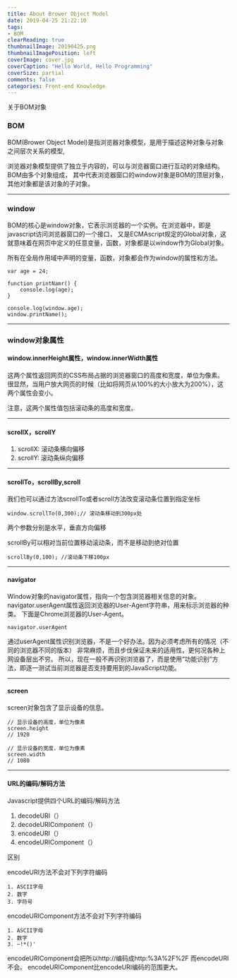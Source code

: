 ```yaml
---
title: About Brower Object Model
date: 2019-04-25 21:22:10
tags:
- BOM
clearReading: true
thumbnailImage: 20190425.png
thumbnailImagePosition: left
coverImage: cover.jpg
coverCaption: "Hello World, Hello Programming"
coverSize: partial
comments: false
categories: Front-end Knowledge
---
```


关于BOM对象 
<!--more-->
### BOM
BOM(Brower Object Model)是指浏览器对象模型，是用于描述这种对象与对象之间层次关系的模型,

浏览器对象模型提供了独立于内容的，可以与浏览器窗口进行互动的对象结构。BOM由多个对象组成，
其中代表浏览器窗口的window对象是BOM的顶层对象，其他对象都是该对象的子对象。   

***

### window
BOM的核心是window对象，它表示浏览器的一个实例。在浏览器中，即是javascript访问浏览器窗口的一个接口，
又是ECMAscript规定的Global对象，这就意味着在网页中定义的任意变量，函数，对象都是以window作为Global对象。

所有在全局作用域中声明的变量，函数，对象都会作为window的属性和方法。

```JS
var age = 24;

function printNamr() {
    console.log(age);
}

console.log(window.age);
window.printName();
```

***

### window对象属性

#### window.innerHeight属性，window.innerWidth属性

这两个属性返回网页的CSS布局占据的浏览器窗口的高度和宽度，单位为像素。
很显然，当用户放大网页的时候（比如将网页从100%的大小放大为200%），这两个属性会变小。

注意，这两个属性值包括滚动条的高度和宽度。

***

#### scrollX，scrollY

1. scrollX: 滚动条横向偏移
2. scrollY: 滚动条纵向偏移

***

#### scrollTo，scrollBy,scroll

我们也可以通过方法scrollTo或者scroll方法改变滚动条位置到指定坐标

```JS
window.scrollTo(0,300);// 滚动条移动到300px处
```

两个参数分别是水平，垂直方向偏移

scrollBy可以相对当前位置移动滚动条，而不是移动到绝对位置

```JS
scrollBy(0,100); //滚动条下移100px
```

***

#### navigator

Window对象的navigator属性，指向一个包含浏览器相关信息的对象。
navigator.userAgent属性返回浏览器的User-Agent字符串，用来标示浏览器的种类。
下面是Chrome浏览器的User-Agent。

```JS
navigator.userAgent
```

通过userAgent属性识别浏览器，不是一个好办法。因为必须考虑所有的情况（不同的浏览器不同的版本）
非常麻烦，而且步伐保证未来的适用性，更何况各种上网设备层出不穷。
所以，现在一般不再识别浏览器了，而是使用“功能识别”方法，即逐一测试当前浏览器是否支持要用到的JavaScript功能。

***

#### screen

screen对象包含了显示设备的信息。

```JS
// 显示设备的高度，单位为像素
screen.height
// 1920

// 显示设备的宽度，单位为像素
screen.width
// 1080
```

***

#### URL的编码/解码方法

Javascript提供四个URL的编码/解码方法

1. decodeURI（）
2. decodeURIComponent（）
3. encodeURI（）
4. encodeURIComponent（）

区别

encodeURI方法不会对下列字符编码

```
1. ASCII字母
2. 数字
3. 字符号
```

encodeURIComponent方法不会对下列字符编码

```
1. ASCII字母
2. 数字
3. ~!*()'
```

encodeURIComponent会把所以http://编码成http:%3A%2F%2F
而encodeURI不会。
encodeURIComponent比encodeURI编码的范围更大。